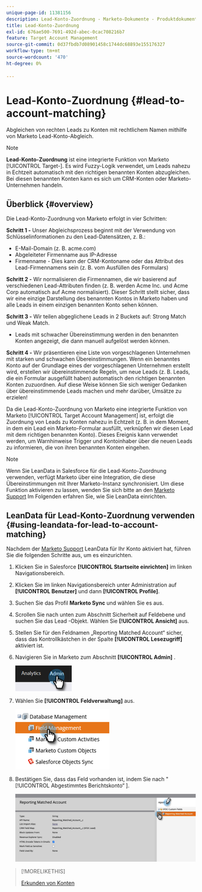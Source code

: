 ```yaml
---
unique-page-id: 11381156
description: Lead-Konto-Zuordnung - Marketo-Dokumente - Produktdokumentation
title: Lead-Konto-Zuordnung
exl-id: 676ae500-7691-492d-abec-0cac708216b7
feature: Target Account Management
source-git-commit: 0d37fbdb7d08901458c1744dc68893e155176327
workflow-type: tm+mt
source-wordcount: '470'
ht-degree: 0%

---
```


# Lead-Konto-Zuordnung {#lead-to-account-matching}

Abgleichen von rechten Leads zu Konten mit rechtlichem Namen mithilfe von Marketo Lead-Konto-Abgleich.

>[!NOTE]
>
>**Lead-Konto-Zuordnung** ist eine integrierte Funktion von Marketo [!UICONTROL Target-]. Es wird Fuzzy-Logik verwendet, um Leads nahezu in Echtzeit automatisch mit den richtigen benannten Konten abzugleichen. Bei diesen benannten Konten kann es sich um CRM-Konten oder Marketo-Unternehmen handeln.

## Überblick {#overview}

Die Lead-Konto-Zuordnung von Marketo erfolgt in vier Schritten:

**Schritt 1 -** Unser Abgleichsprozess beginnt mit der Verwendung von Schlüsselinformationen zu den Lead-Datensätzen, z. B.:

* E-Mail-Domain (z. B. acme.com)
* Abgeleiteter Firmenname aus IP-Adresse
* Firmenname - Dies kann der CRM-Kontoname oder das Attribut des Lead-Firmennamens sein (z. B. vom Ausfüllen des Formulars)

**Schritt 2 -** Wir normalisieren die Firmennamen, die wir basierend auf verschiedenen Lead-Attributen finden (z. B. werden Acme Inc. und Acme Corp automatisch auf Acme normalisiert). Dieser Schritt stellt sicher, dass wir eine einzige Darstellung des benannten Kontos in Marketo haben und alle Leads in einem einzigen benannten Konto sehen können.

**Schritt 3 -** Wir teilen abgeglichene Leads in 2 Buckets auf: Strong Match und Weak Match.

* Leads mit schwacher Übereinstimmung werden in den benannten Konten angezeigt, die dann manuell aufgelöst werden können.

**Schritt 4 -** Wir präsentieren eine Liste von vorgeschlagenen Unternehmen mit starken und schwachen Übereinstimmungen. Wenn ein benanntes Konto auf der Grundlage eines der vorgeschlagenen Unternehmen erstellt wird, erstellen wir übereinstimmende Regeln, um neue Leads (z. B. Leads, die ein Formular ausgefüllt haben) automatisch den richtigen benannten Konten zuzuordnen. Auf diese Weise können Sie sich weniger Gedanken über übereinstimmende Leads machen und mehr darüber, Umsätze zu erzielen!

Da die Lead-Konto-Zuordnung von Marketo eine integrierte Funktion von Marketo [!UICONTROL Target Account Management] ist, erfolgt die Zuordnung von Leads zu Konten nahezu in Echtzeit (z. B. in dem Moment, in dem ein Lead ein Marketo-Formular ausfüllt, verknüpfen wir diesen Lead mit dem richtigen benannten Konto). Dieses Ereignis kann verwendet werden, um Warnhinweise Trigger und Kontoinhaber über die neuen Leads zu informieren, die von ihren benannten Konten eingehen.

>[!NOTE]
>
>Wenn Sie LeanData in Salesforce für die Lead-Konto-Zuordnung verwenden, verfügt Marketo über eine Integration, die diese Übereinstimmungen mit Ihrer Marketo-Instanz synchronisiert. Um diese Funktion aktivieren zu lassen, wenden Sie sich bitte an den [Marketo Support](https://nation.marketo.com/t5/Support/ct-p/Support) Im Folgenden erfahren Sie, wie Sie LeanData einrichten.

## LeanData für Lead-Konto-Zuordnung verwenden {#using-leandata-for-lead-to-account-matching}

Nachdem der [Marketo Support](https://nation.marketo.com/t5/Support/ct-p/Support) LeanData für Ihr Konto aktiviert hat, führen Sie die folgenden Schritte aus, um es einzurichten.

1. Klicken Sie in Salesforce **[!UICONTROL Startseite einrichten]** im linken Navigationsbereich.

1. Klicken Sie im linken Navigationsbereich unter Administration auf **[!UICONTROL Benutzer]** und dann **[!UICONTROL Profile]**.

1. Suchen Sie das Profil **Marketo Sync** und wählen Sie es aus.

1. Scrollen Sie nach unten zum Abschnitt Sicherheit auf Feldebene und suchen Sie das Lead -Objekt. Wählen Sie **[!UICONTROL Ansicht]** aus.

1. Stellen Sie für den Feldnamen „Reporting Matched Account“ sicher, dass das Kontrollkästchen in der Spalte **[!UICONTROL Lesezugriff]** aktiviert ist.

1. Navigieren Sie in Marketo zum Abschnitt **[!UICONTROL Admin]** .

   ![](assets/lead-to-account-matching-1.png)

1. Wählen Sie **[!UICONTROL Feldverwaltung]** aus.

   ![](assets/lead-to-account-matching-2.png)

1. Bestätigen Sie, dass das Feld vorhanden ist, indem Sie nach &quot;[!UICONTROL Abgestimmtes Berichtskonto“ ].

   ![](assets/lead-to-account-matching-3.png)

>[!MORELIKETHIS]
>
>[Erkunden von Konten](/help/marketo/product-docs/target-account-management/target/named-accounts/discover-accounts.md)
